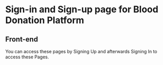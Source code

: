 <h1>Sign-in and Sign-up page for Blood Donation Platform</h1>
<h2>Front-end</h2>
You can access these pages by Signing Up and afterwards Signing In to access these Pages.
